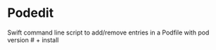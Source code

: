 # Podedit
Swift command line script to add/remove entries in a Podfile with pod version # + install 
